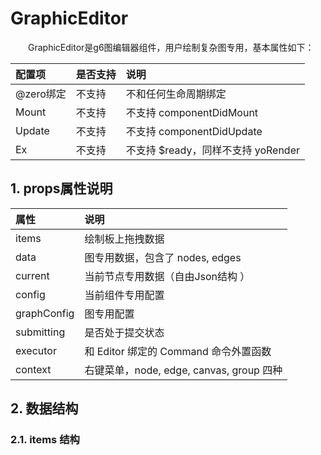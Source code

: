 # GraphicEditor

　　GraphicEditor是g6图编辑器组件，用户绘制复杂图专用，基本属性如下：

| 配置项 | 是否支持 | 说明 |
| :--- | :--- | :--- |
| @zero绑定 | 不支持 | 不和任何生命周期绑定 |
| Mount | 不支持 | 不支持 componentDidMount |
| Update | 不支持 | 不支持 componentDidUpdate |
| Ex | 不支持 | 不支持 $ready，同样不支持 yoRender |

## 1. props属性说明

| 属性 | 说明 |
| :--- | :--- |
| items | 绘制板上拖拽数据 |
| data | 图专用数据，包含了 nodes, edges |
| current | 当前节点专用数据（自由Json结构 ）|
| config | 当前组件专用配置 |
| graphConfig | 图专用配置 |
| submitting | 是否处于提交状态 |
| executor | 和 Editor 绑定的 Command 命令外置函数 |
| context | 右键菜单，node, edge, canvas, group 四种 |

## 2. 数据结构

### 2.1. items 结构

